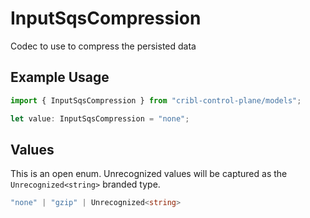# InputSqsCompression

Codec to use to compress the persisted data

## Example Usage

```typescript
import { InputSqsCompression } from "cribl-control-plane/models";

let value: InputSqsCompression = "none";
```

## Values

This is an open enum. Unrecognized values will be captured as the `Unrecognized<string>` branded type.

```typescript
"none" | "gzip" | Unrecognized<string>
```